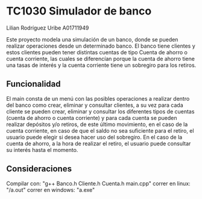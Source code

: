 # TC1030 Simulador de banco
Lilian Rodríguez Uribe 
A01711949

Este proyecto modela una simulación de un banco, donde se pueden realizar operaciones desde un determinado banco. El banco tiene clientes y estos clientes pueden tener distintas cuentas de tipo Cuenta de ahorro o cuenta corriente, las cuales se diferencían porque la cuenta de ahorro tiene una tasas de interés y la cuenta corriente tiene un sobregiro para los retiros.

## Funcionalidad

El main consta de un menú con las posibles operaciones a realizar dentro del banco como crear, eliminar y consultar clientes, a su vez para cada cliente se pueden crear, eliminar y consultar los diferentes tipos de cuentas (cuenta de ahorro o cuenta corriente) y para cada cuenta se pueden realizar depósitos y/o retiros, de este último movimiento, en el caso de la cuenta corriente, en caso de que el saldo no sea suficiente para el retiro, el usuario puede elegir si desea hacer uso del sobregiro. En el caso de la cuenta de ahorro, a la hora de realizar el retiro, el usuario puede consultar su interés hasta el momento.

## Consideraciones
Compilar con: "g++ Banco.h Cliente.h Cuenta.h main.cpp"
correr en linux: "/a.out"
correr en windows: "a.exe"
